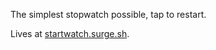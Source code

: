 The simplest stopwatch possible, tap to restart.

Lives at [startwatch.surge.sh](http://startwatch.surge.sh).
